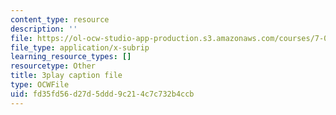 ```yaml
---
content_type: resource
description: ''
file: https://ol-ocw-studio-app-production.s3.amazonaws.com/courses/7-01sc-fundamentals-of-biology-fall-2011/fd35fd56d27d5ddd9c214c7c732b4ccb_SvjeCxVu2dI.vtt
file_type: application/x-subrip
learning_resource_types: []
resourcetype: Other
title: 3play caption file
type: OCWFile
uid: fd35fd56-d27d-5ddd-9c21-4c7c732b4ccb
---
```

